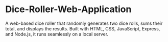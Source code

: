 # Dice-Roller-Web-Application
A web-based dice roller that randomly generates two dice rolls, sums their total, and displays the results. Built with HTML, CSS, JavaScript, Express, and Node.js, it runs seamlessly on a local server.
